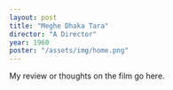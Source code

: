 ```yaml
---
layout: post
title: "Meghe Dhaka Tara"
director: "A Director"
year: 1960
poster: "/assets/img/home.png"
---
```


My review or thoughts on the film go here.
